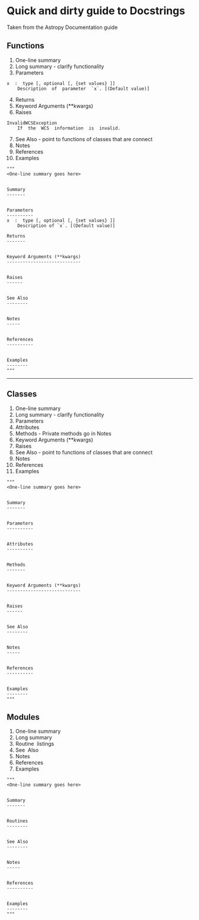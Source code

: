 # Quick and dirty guide to Docstrings

Taken from the Astropy Documentation guide

## Functions
1. One-line summary
1. Long summary - clarify functionality
1. Parameters
```
x  :  type [, optional [, {set values} ]]
	Description  of  parameter  `x`. [(Default value)]
```

4. Returns
1. Keyword Arguments (**kwargs)
1. Raises
```
InvalidWCSException
	If  the  WCS  information  is  invalid.
```

7. See Also - point to functions of classes that are connect
1. Notes
1. References
1. Examples


```
"""
<One-line summary goes here>


Summary
-------


Parameters
----------
x  :  type [, optional [, {set values} ]]
	Description of `x`. [(Default value)]

Returns
-------


Keyword Arguments (**kwargs)
----------------------------


Raises
------


See Also
--------


Notes
-----


References
----------


Examples
--------
"""
```

---


## Classes
1. One-line summary
1. Long summary - clarify functionality
1. Parameters
1. Attributes
1. Methods - Private methods go in Notes
1. Keyword Arguments (**kwargs)
1. Raises
1. See Also - point to functions of classes that are connect
1. Notes
1. References
1. Examples

```
"""
<One-line summary goes here>


Summary
-------


Parameters
----------


Attributes
----------


Methods
-------


Keyword Arguments (**kwargs)
----------------------------


Raises
------


See Also
--------


Notes
-----


References
----------


Examples
--------
"""
```


## Modules
1. One-line summary
1. Long summary
1. Routine  listings
1. See  Also
1. Notes
1. References
1. Examples


```
"""
<One-line summary goes here>


Summary
-------


Routines
--------


See Also
--------


Notes
-----


References
----------


Examples
--------
"""
```

